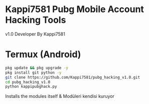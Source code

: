 # Kappi7581 Pubg Mobile Account Hacking Tools
v1.0 Developer By Kappi7581
# Termux (Android)
```bash
pkg update && pkg upgrade -y
pkg install git python -y
git clone https://github.com/Kappi7581/pubg_hacking_v1.0.git
cd pubg_hacking_v1.0
python kappipubghack.py
```
Installs the modules itself & Modüleri kendisi kuruyor
 
